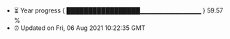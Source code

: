 - ⏳ Year progress { █████████████████▁▁▁▁▁▁▁▁▁▁▁▁▁ } 59.57 %
- ⏰ Updated on Fri, 06 Aug 2021 10:22:35 GMT

